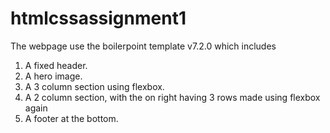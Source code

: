 # htmlcssassignment1

The webpage use the boilerpoint template v7.2.0 which includes
 1) A fixed header.
 2) A hero image.
 3) A 3 column section using flexbox.
 4) A 2 column section, with the on right having 3 rows made using flexbox again
 5) A footer at the bottom.
